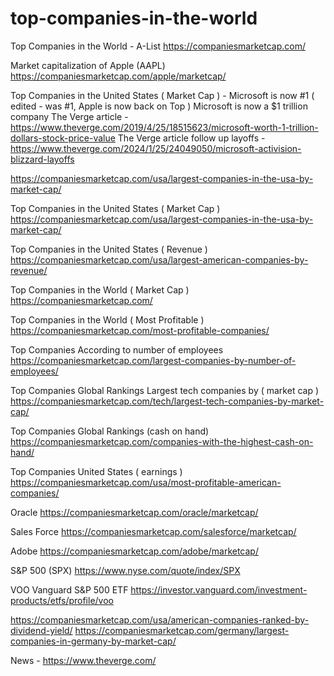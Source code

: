 # top-companies-in-the-world
Top Companies in the World - A-List
https://companiesmarketcap.com/

Market capitalization of Apple (AAPL)
https://companiesmarketcap.com/apple/marketcap/

Top Companies in the United States ( Market Cap ) - Microsoft is now #1 ( edited - was #1, Apple is now back on Top )
Microsoft is now a $1 trillion company
The Verge article - https://www.theverge.com/2019/4/25/18515623/microsoft-worth-1-trillion-dollars-stock-price-value
The Verge article follow up layoffs - https://www.theverge.com/2024/1/25/24049050/microsoft-activision-blizzard-layoffs


https://companiesmarketcap.com/usa/largest-companies-in-the-usa-by-market-cap/

Top Companies in the United States ( Market Cap )
https://companiesmarketcap.com/usa/largest-companies-in-the-usa-by-market-cap/

Top Companies in the United States ( Revenue )
https://companiesmarketcap.com/usa/largest-american-companies-by-revenue/

Top Companies in the World ( Market Cap )
https://companiesmarketcap.com/

Top Companies in the World ( Most Profitable )
https://companiesmarketcap.com/most-profitable-companies/

Top Companies According to number of employees
https://companiesmarketcap.com/largest-companies-by-number-of-employees/

Top Companies Global Rankings Largest tech companies by ( market cap )
https://companiesmarketcap.com/tech/largest-tech-companies-by-market-cap/

Top Companies Global Rankings (cash on hand)
https://companiesmarketcap.com/companies-with-the-highest-cash-on-hand/

Top Companies United States ( earnings )
https://companiesmarketcap.com/usa/most-profitable-american-companies/

Oracle
https://companiesmarketcap.com/oracle/marketcap/

Sales Force
https://companiesmarketcap.com/salesforce/marketcap/

Adobe
https://companiesmarketcap.com/adobe/marketcap/


S&P 500 (SPX)
https://www.nyse.com/quote/index/SPX

VOO
Vanguard S&P 500 ETF
https://investor.vanguard.com/investment-products/etfs/profile/voo


https://companiesmarketcap.com/usa/american-companies-ranked-by-dividend-yield/
https://companiesmarketcap.com/germany/largest-companies-in-germany-by-market-cap/


News - https://www.theverge.com/
